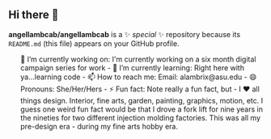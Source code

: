 ## Hi there 👋

**angellambcab/angellambcab** is a ✨ _special_ ✨ repository because its `README.md` (this file) appears on your GitHub profile.

<ul>
 🔭 I’m currently working on: I'm currently working on a six month digital campaign series for work
- 🌱 I’m currently learning: Right here with ya...learning code
- 📫 How to reach me: Email: alambrix@asu.edu
- 😄 Pronouns: She/Her/Hers
- ⚡ Fun fact: Note really a fun fact, but - I ♥️ all things design. Interior, fine arts, garden, painting, graphics, motion, etc. I guess one weird fun fact would be that I drove a fork lift for nine years in the nineties for two different injection molding factories. This was all my pre-design era - during my fine arts hobby era.
</ul>
